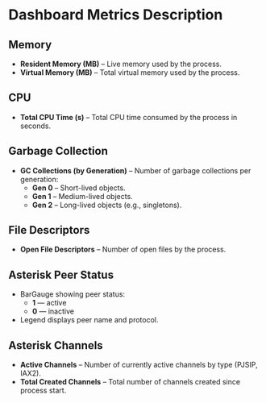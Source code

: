 # Dashboard Metrics Description

## Memory

- **Resident Memory (MB)** – Live memory used by the process.
- **Virtual Memory (MB)** – Total virtual memory used by the process.

## CPU

- **Total CPU Time (s)** – Total CPU time consumed by the process in seconds.

## Garbage Collection

- **GC Collections (by Generation)** – Number of garbage collections per generation:
  - **Gen 0** – Short-lived objects.
  - **Gen 1** – Medium-lived objects.
  - **Gen 2** – Long-lived objects (e.g., singletons).

## File Descriptors

- **Open File Descriptors** – Number of open files by the process.

## Asterisk Peer Status

- BarGauge showing peer status:
  - **1** — active
  - **0** — inactive
- Legend displays peer name and protocol.

## Asterisk Channels

- **Active Channels** – Number of currently active channels by type (PJSIP, IAX2).
- **Total Created Channels** – Total number of channels created since process start.

